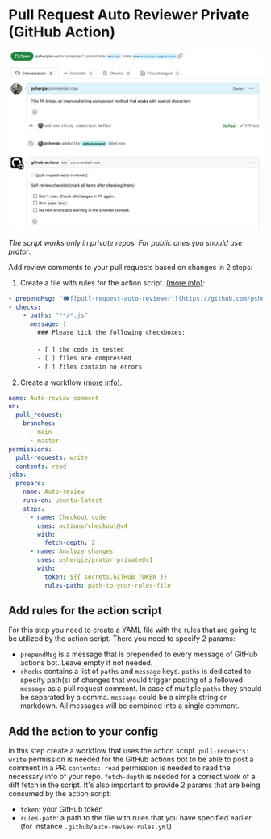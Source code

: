 # Pull Request Auto Reviewer Private (GitHub Action)

![action example](./img/example.jpg)

_The script works only in private repos. For public ones you should use [prator](https://github.com/pshergie/prator)_.

Add review comments to your pull requests based on changes in 2 steps:

1. Create a file with rules for the action script. [(more info)](#add-rules-for-the-action-script):

```yml
- prependMsg: "🗯️[[pull-request-auto-reviewer]](https://github.com/pshergie/prator-private):"
- checks:
    - paths: "**/*.js"
      message: |
        ### Please tick the following checkboxes:

        - [ ] the code is tested
        - [ ] files are compressed
        - [ ] files contain no errors
```

2. Create a workflow [(more info)](#add-the-action-to-your-config):

```yml
name: Auto-review comment
on:
  pull_request:
    branches:
      - main
      - master
permissions:
  pull-requests: write
  contents: read
jobs:
  prepare:
    name: Auto-review
    runs-on: ubuntu-latest
    steps:
      - name: Checkout code
        uses: actions/checkout@v4
        with:
          fetch-depth: 2
      - name: Analyze changes
        uses: pshergie/prator-private@v1
        with:
          token: ${{ secrets.GITHUB_TOKEN }}
          rules-path: path-to-your-rules-file
```

## Add rules for the action script

For this step you need to create a YAML file with the rules that are going to be utilized by the action script. There you need to specify 2 params:

- `prependMsg` is a message that is prepended to every message of GitHub actions bot. Leave empty if not needed.
- `checks` contains a list of `paths` and `message` keys. `paths` is dedicated to specify path(s) of changes that would trigger posting of a followed `message` as a pull request comment. In case of multiple `paths` they should be separated by a comma. `message` could be a simple string or markdown. All messages will be combined into a single comment.

## Add the action to your config

In this step create a workflow that uses the action script. `pull-requests: write` permission is needed for the GitHub actions bot to be able to post a comment in a PR. `contents: read` permission is needed to read the necessary info of your repo. `fetch-depth` is needed for a correct work of a diff fetch in the script. It's also important to provide 2 params that are being consumed by the action script:

- `token`: your GitHub token
- `rules-path`: a path to the file with rules that you have specified earlier (for instance `.github/auto-review-rules.yml`)
